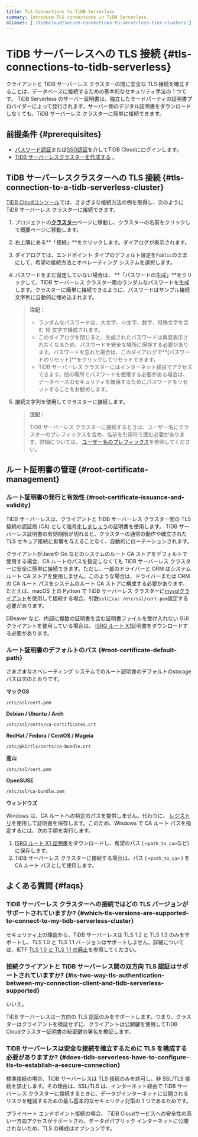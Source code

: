 ```yaml
---
title: TLS Connections to TiDB Serverless
summary: Introduce TLS connections in TiDB Serverless.
aliases: ['/tidbcloud/secure-connections-to-serverless-tier-clusters']
---
```


# TiDB サーバーレスへの TLS 接続 {#tls-connections-to-tidb-serverless}

クライアントと TiDB サーバーレス クラスターの間に安全な TLS 接続を確立することは、データベースに接続するための基本的なセキュリティ手法の 1 つです。 TiDB Serverless のサーバー証明書は、独立したサードパーティの証明書プロバイダーによって発行されます。サーバー側のデジタル証明書をダウンロードしなくても、TiDB サーバーレス クラスターに簡単に接続できます。

## 前提条件 {#prerequisites}

-   [パスワード認証](/tidb-cloud/tidb-cloud-password-authentication.md)または[SSO認証](/tidb-cloud/tidb-cloud-sso-authentication.md)を介してTiDB Cloudにログインします。
-   [TiDB サーバーレスクラスターを作成する](/tidb-cloud/tidb-cloud-quickstart.md) 。

## TiDB サーバーレスクラスターへの TLS 接続 {#tls-connection-to-a-tidb-serverless-cluster}

[TiDB Cloudコンソール](https://tidbcloud.com/)では、さまざまな接続方法の例を取得し、次のように TiDB サーバーレス クラスターに接続できます。

1.  プロジェクトの[**クラスター**](https://tidbcloud.com/console/clusters)ページに移動し、クラスターの名前をクリックして概要ページに移動します。

2.  右上隅にある**「接続」**をクリックします。ダイアログが表示されます。

3.  ダイアログでは、エンドポイント タイプのデフォルト設定を`Public`のままにして、希望の接続方法とオペレーティング システムを選択します。

4.  パスワードをまだ設定していない場合は、 **「パスワードの生成」**をクリックして、TiDB サーバーレス クラスター用のランダムなパスワードを生成します。クラスターに簡単に接続できるように、パスワードはサンプル接続文字列に自動的に埋め込まれます。

    > **注記：**
    >
    > -   ランダムなパスワードは、大文字、小文字、数字、特殊文字を含む 16 文字で構成されます。
    > -   このダイアログを閉じると、生成されたパスワードは再度表示されなくなるため、パスワードを安全な場所に保存する必要があります。パスワードを忘れた場合は、このダイアログで**[パスワードのリセット]**をクリックしてリセットできます。
    > -   TiDB サーバーレス クラスターにはインターネット経由でアクセスできます。他の場所でパスワードを使用する必要がある場合は、データベースのセキュリティを確保するためにパスワードをリセットすることをお勧めします。

5.  接続文字列を使用してクラスターに接続します。

    > **注記：**
    >
    > TiDB サーバーレス クラスターに接続するときは、ユーザー名にクラスターのプレフィックスを含め、名前を引用符で囲む必要があります。詳細については、 [ユーザー名のプレフィックス](/tidb-cloud/select-cluster-tier.md#user-name-prefix)を参照してください。

## ルート証明書の管理 {#root-certificate-management}

### ルート証明書の発行と有効性 {#root-certificate-issuance-and-validity}

TiDB サーバーレスは、クライアントと TiDB サーバーレス クラスター間の TLS 接続の認証局 (CA) として[暗号化しましょう](https://letsencrypt.org/)の証明書を使用します。 TiDB サーバーレス証明書の有効期限が切れると、クラスターの通常の動作や確立された TLS セキュア接続に影響を与えることなく、自動的にローテーションされます。

クライアントがJavaや Go などのシステムのルート CA ストアをデフォルトで使用する場合、CA ルートのパスを指定しなくても TiDB サーバーレス クラスターに安全に簡単に接続できます。ただし、一部のドライバーと ORM はシステム ルート CA ストアを使用しません。このような場合は、ドライバーまたは ORM の CA ルート パスをシステムのルート CA ストアに構成する必要があります。たとえば、macOS 上の Python で TiDB サーバーレス クラスターに[mysqlクライアント](https://github.com/PyMySQL/mysqlclient)を使用して接続する場合、引数`ssl`に`ca: /etc/ssl/cert.pem`設定する必要があります。

DBeaver など、内部に複数の証明書を含む証明書ファイルを受け入れない GUI クライアントを使用している場合は、 [ISRG ルート X1](https://letsencrypt.org/certs/isrgrootx1.pem.txt)証明書をダウンロードする必要があります。

### ルート証明書のデフォルトのパス {#root-certificate-default-path}

さまざまなオペレーティング システムでのルート証明書のデフォルトのstorageパスは次のとおりです。

**マックOS**

    /etc/ssl/cert.pem

**Debian / Ubuntu / Arch**

    /etc/ssl/certs/ca-certificates.crt

**RedHat / Fedora / CentOS / Mageia**

    /etc/pki/tls/certs/ca-bundle.crt

**高山**

    /etc/ssl/cert.pem

**OpenSUSE**

    /etc/ssl/ca-bundle.pem

**ウィンドウズ**

Windows は、CA ルートへの特定のパスを提供しません。代わりに、 [レジストリ](https://learn.microsoft.com/en-us/windows-hardware/drivers/install/local-machine-and-current-user-certificate-stores)を使用して証明書を保存します。このため、Windows で CA ルート パスを指定するには、次の手順を実行します。

1.  [ISRG ルート X1 証明書](https://letsencrypt.org/certs/isrgrootx1.pem.txt)をダウンロードし、希望のパス ( `<path_to_ca>`など) に保存します。
2.  TiDB サーバーレス クラスターに接続する場合は、パス ( `<path_to_ca>` ) を CA ルート パスとして使用します。

## よくある質問 {#faqs}

### TiDB サーバーレス クラスターへの接続ではどの TLS バージョンがサポートされていますか? {#which-tls-versions-are-supported-to-connect-to-my-tidb-serverless-cluster}

セキュリティ上の理由から、TiDB サーバーレスは TLS 1.2 と TLS 1.3 のみをサポートし、TLS 1.0 と TLS 1.1 バージョンはサポートしません。詳細については、IETF [TLS 1.0 と TLS 1.1 の廃止](https://datatracker.ietf.org/doc/rfc8996/)を参照してください。

### 接続クライアントと TiDB サーバーレス間の双方向 TLS 認証はサポートされていますか? {#is-two-way-tls-authentication-between-my-connection-client-and-tidb-serverless-supported}

いいえ。

TiDB サーバーレスは一方向の TLS 認証のみをサポートします。つまり、クラスターはクライアントを検証せずに、クライアントは公開鍵を使用してTiDB Cloudクラスター証明書の秘密鍵の署名を検証します。

### TiDB サーバーレスは安全な接続を確立するために TLS を構成する必要がありますか? {#does-tidb-serverless-have-to-configure-tls-to-establish-a-secure-connection}

標準接続の場合、TiDB サーバーレスは TLS 接続のみを許可し、非 SSL/TLS 接続を禁止します。その理由は、SSL/TLS は、インターネット経由で TiDB サーバーレス クラスターに接続するときに、データがインターネットに公開されるリスクを軽減するための最も基本的なセキュリティ対策の 1 つであるためです。

プライベート エンドポイント接続の場合、 TiDB Cloudサービスへの安全性の高い一方向アクセスがサポートされ、データがパブリック インターネットに公開されないため、TLS の構成はオプションです。
